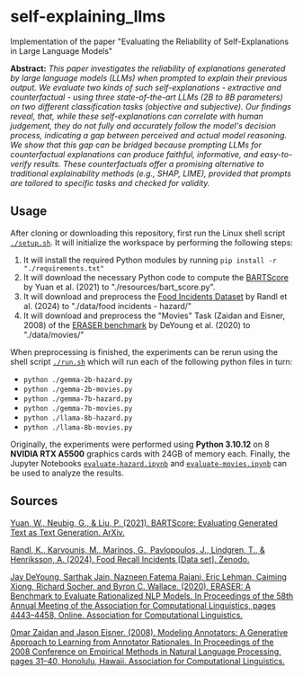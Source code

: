# self-explaining_llms
Implementation of the paper "Evaluating the Reliability of Self-Explanations in Large Language Models"

**Abstract:** *This paper investigates the reliability of explanations generated by large language models (LLMs) when prompted to explain their previous output. We evaluate two kinds of such self-explanations - extractive and counterfactual - using three state-of-the-art LLMs (2B to 8B parameters) on two different classification tasks (objective and subjective). 
Our findings reveal, that, while these self-explanations can correlate with human judgement, they do not fully and accurately follow the model's decision process, indicating a gap between perceived and actual model reasoning. 
We show that this gap can be bridged because prompting LLMs for counterfactual explanations can produce faithful, informative, and easy-to-verify results. These counterfactuals offer a promising alternative to traditional explainability methods (e.g., SHAP, LIME), provided that prompts are tailored to specific tasks and checked for validity.*

## Usage
After cloning or downloading this repository, first run the Linux shell script [`./setup.sh`](https://github.com/k-randl/self-explaining_llms/blob/main/setup.sh).
It will initialize the workspace by performing the following steps:

1. It will install the required Python modules by running `pip install -r "./requirements.txt"`
2. It will download the necessary Python code to compute the [BARTScore](https://github.com/neulab/BARTScore) by Yuan et al. (2021) to "./resources/bart_score.py".
3. It will download and preprocess the [Food Incidents Dataset](https://doi.org/10.5281/zenodo.10820657) by Randl et al. (2024) to "./data/food incidents - hazard/"
4. It will download and preprocess the "Movies" Task (Zaidan and Eisner, 2008) of the [ERASER benchmark](http://www.eraserbenchmark.com/) by DeYoung et al. (2020) to "./data/movies/"

When preprocessing is finished, the experiments can be rerun using the shell script [`./run.sh`](https://github.com/k-randl/self-explaining_llms/blob/main/run.sh) which will run each of the following python files in turn:

- `python ./gemma-2b-hazard.py`
- `python ./gemma-2b-movies.py`
- `python ./gemma-7b-hazard.py`
- `python ./gemma-7b-movies.py`
- `python ./llama-8b-hazard.py`
- `python ./llama-8b-movies.py`

Originally, the experiments were performed using **Python 3.10.12** on 8 **NVIDIA RTX A5500** graphics cards with 24GB of memory each.
Finally, the Jupyter Notebooks [`evaluate-hazard.ipynb`](https://github.com/k-randl/self-explaining_llms/blob/main/evaluate-hazard.ipynb) and [`evaluate-movies.ipynb`](https://github.com/k-randl/self-explaining_llms/blob/main/evaluate-movies.ipynb) can be used to analyze the results.

## Sources
[Yuan, W., Neubig, G., & Liu, P. (2021). BARTScore: Evaluating Generated Text as Text Generation. ArXiv.](https://arxiv.org/abs/2106.11520)

[Randl, K., Karvounis, M., Marinos, G., Pavlopoulos, J., Lindgren, T., & Henriksson, A. (2024). Food Recall Incidents [Data set]. Zenodo.](https://doi.org/10.5281/zenodo.10820657)

[Jay DeYoung, Sarthak Jain, Nazneen Fatema Rajani, Eric Lehman, Caiming Xiong, Richard Socher, and Byron C. Wallace. (2020). ERASER: A Benchmark to Evaluate Rationalized NLP Models. In Proceedings of the 58th Annual Meeting of the Association for Computational Linguistics, pages 4443–4458, Online. Association for Computational Linguistics.](https://aclanthology.org/2020.acl-main.408/)

[Omar Zaidan and Jason Eisner. (2008). Modeling Annotators: A Generative Approach to Learning from Annotator Rationales. In Proceedings of the 2008 Conference on Empirical Methods in Natural Language Processing, pages 31–40, Honolulu, Hawaii. Association for Computational Linguistics.](https://aclanthology.org/D08-1004/)
